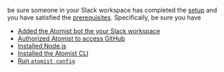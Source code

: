 be sure someone in your Slack workspace has completed
the [setup][prereq-setup] and you have satisfied
the [prerequisites][prereq-prereq].  Specifically, be sure you have

-   [Added the Atomist bot the your Slack workspace][prereq-add-slack]
-   [Authorized Atomist to access GitHub][prereq-auth-github]
-   [Installed Node.js][prereq-install-node]
-   [Installed the Atomist CLI][prereq-install-cli]
-   [Run `atomist config`][prereq-atomist-config]

[prereq-setup]: ../user/index.md (Atomist Setup)
[prereq-prereq]: ../developer/prerequisites.md (Atomist Automation Prerequisites)
[prereq-add-slack]: ../user/slack.md (Add Atomist to Slack)
[prereq-auth-github]: ../user/github.md (Authorize Atomist in GitHub)
[prereq-install-node]: ../developer/prerequisites.md#nodejs (Install Node.js)
[prereq-install-cli]: ../developer/prerequisites.md#atomist-cli (Install the Atomist CLI)
[prereq-atomist-config]: ../developer/prerequisites.md#configure (Configure Atomist)
